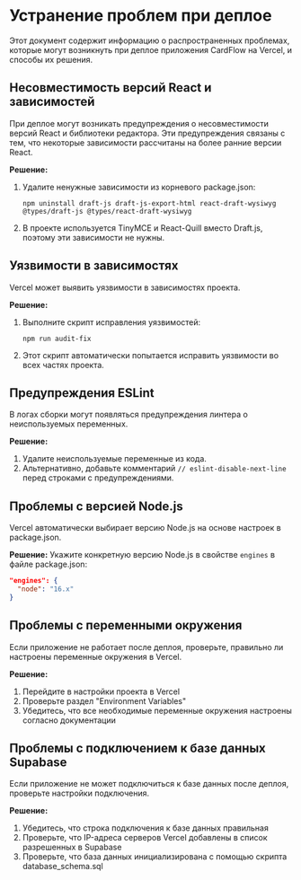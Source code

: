 # Устранение проблем при деплое

Этот документ содержит информацию о распространенных проблемах, которые могут возникнуть при деплое приложения CardFlow на Vercel, и способы их решения.

## Несовместимость версий React и зависимостей

При деплое могут возникать предупреждения о несовместимости версий React и библиотеки редактора. Эти предупреждения связаны с тем, что некоторые зависимости рассчитаны на более ранние версии React.

**Решение:**
1. Удалите ненужные зависимости из корневого package.json:
   ```
   npm uninstall draft-js draft-js-export-html react-draft-wysiwyg @types/draft-js @types/react-draft-wysiwyg
   ```

2. В проекте используется TinyMCE и React-Quill вместо Draft.js, поэтому эти зависимости не нужны.

## Уязвимости в зависимостях

Vercel может выявить уязвимости в зависимостях проекта.

**Решение:**
1. Выполните скрипт исправления уязвимостей:
   ```
   npm run audit-fix
   ```

2. Этот скрипт автоматически попытается исправить уязвимости во всех частях проекта.

## Предупреждения ESLint

В логах сборки могут появляться предупреждения линтера о неиспользуемых переменных.

**Решение:**
1. Удалите неиспользуемые переменные из кода.
2. Альтернативно, добавьте комментарий `// eslint-disable-next-line` перед строками с предупреждениями.

## Проблемы с версией Node.js

Vercel автоматически выбирает версию Node.js на основе настроек в package.json.

**Решение:**
Укажите конкретную версию Node.js в свойстве `engines` в файле package.json:
```json
"engines": {
  "node": "16.x"
}
```

## Проблемы с переменными окружения

Если приложение не работает после деплоя, проверьте, правильно ли настроены переменные окружения в Vercel.

**Решение:**
1. Перейдите в настройки проекта в Vercel
2. Проверьте раздел "Environment Variables"
3. Убедитесь, что все необходимые переменные окружения настроены согласно документации

## Проблемы с подключением к базе данных Supabase

Если приложение не может подключиться к базе данных после деплоя, проверьте настройки подключения.

**Решение:**
1. Убедитесь, что строка подключения к базе данных правильная
2. Проверьте, что IP-адреса серверов Vercel добавлены в список разрешенных в Supabase
3. Проверьте, что база данных инициализирована с помощью скрипта database_schema.sql
